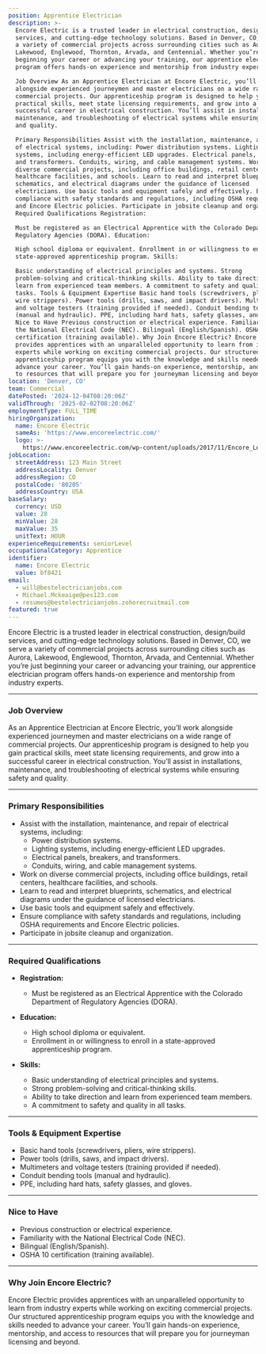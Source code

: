```yaml
---
position: Apprentice Electrician
description: >-
  Encore Electric is a trusted leader in electrical construction, design/build
  services, and cutting-edge technology solutions. Based in Denver, CO, we serve
  a variety of commercial projects across surrounding cities such as Aurora,
  Lakewood, Englewood, Thornton, Arvada, and Centennial. Whether you’re just
  beginning your career or advancing your training, our apprentice electrician
  program offers hands-on experience and mentorship from industry experts.

  Job Overview As an Apprentice Electrician at Encore Electric, you’ll work
  alongside experienced journeymen and master electricians on a wide range of
  commercial projects. Our apprenticeship program is designed to help you gain
  practical skills, meet state licensing requirements, and grow into a
  successful career in electrical construction. You’ll assist in installations,
  maintenance, and troubleshooting of electrical systems while ensuring safety
  and quality.

  Primary Responsibilities Assist with the installation, maintenance, and repair
  of electrical systems, including: Power distribution systems. Lighting
  systems, including energy-efficient LED upgrades. Electrical panels, breakers,
  and transformers. Conduits, wiring, and cable management systems. Work on
  diverse commercial projects, including office buildings, retail centers,
  healthcare facilities, and schools. Learn to read and interpret blueprints,
  schematics, and electrical diagrams under the guidance of licensed
  electricians. Use basic tools and equipment safely and effectively. Ensure
  compliance with safety standards and regulations, including OSHA requirements
  and Encore Electric policies. Participate in jobsite cleanup and organization.
  Required Qualifications Registration:

  Must be registered as an Electrical Apprentice with the Colorado Department of
  Regulatory Agencies (DORA). Education:

  High school diploma or equivalent. Enrollment in or willingness to enroll in a
  state-approved apprenticeship program. Skills:

  Basic understanding of electrical principles and systems. Strong
  problem-solving and critical-thinking skills. Ability to take direction and
  learn from experienced team members. A commitment to safety and quality in all
  tasks. Tools & Equipment Expertise Basic hand tools (screwdrivers, pliers,
  wire strippers). Power tools (drills, saws, and impact drivers). Multimeters
  and voltage testers (training provided if needed). Conduit bending tools
  (manual and hydraulic). PPE, including hard hats, safety glasses, and gloves.
  Nice to Have Previous construction or electrical experience. Familiarity with
  the National Electrical Code (NEC). Bilingual (English/Spanish). OSHA 10
  certification (training available). Why Join Encore Electric? Encore Electric
  provides apprentices with an unparalleled opportunity to learn from industry
  experts while working on exciting commercial projects. Our structured
  apprenticeship program equips you with the knowledge and skills needed to
  advance your career. You’ll gain hands-on experience, mentorship, and access
  to resources that will prepare you for journeyman licensing and beyond.
location: 'Denver, CO'
team: Commercial
datePosted: '2024-12-04T08:20:06Z'
validThrough: '2025-02-02T08:20:06Z'
employmentType: FULL_TIME
hiringOrganization:
  name: Encore Electric
  sameAs: 'https://www.encoreelectric.com/'
  logo: >-
    https://www.encoreelectric.com/wp-content/uploads/2017/11/Encore_Logo_Color_PMS-no-white-box.jpg
jobLocation:
  streetAddress: 123 Main Street
  addressLocality: Denver
  addressRegion: CO
  postalCode: '80205'
  addressCountry: USA
baseSalary:
  currency: USD
  value: 28
  minValue: 28
  maxValue: 35
  unitText: HOUR
experienceRequirements: seniorLevel
occupationalCategory: Apprentice
identifier:
  name: Encore Electric
  value: bf8421
email:
  - will@bestelectricianjobs.com
  - Michael.Mckeaige@pes123.com
  - resumes@bestelectricianjobs.zohorecruitmail.com
featured: true
---
```


Encore Electric is a trusted leader in electrical construction, design/build services, and cutting-edge technology solutions. Based in Denver, CO, we serve a variety of commercial projects across surrounding cities such as Aurora, Lakewood, Englewood, Thornton, Arvada, and Centennial. Whether you’re just beginning your career or advancing your training, our apprentice electrician program offers hands-on experience and mentorship from industry experts.

---

### Job Overview  
As an Apprentice Electrician at Encore Electric, you’ll work alongside experienced journeymen and master electricians on a wide range of commercial projects. Our apprenticeship program is designed to help you gain practical skills, meet state licensing requirements, and grow into a successful career in electrical construction. You’ll assist in installations, maintenance, and troubleshooting of electrical systems while ensuring safety and quality.

---

### Primary Responsibilities  
- Assist with the installation, maintenance, and repair of electrical systems, including:  
  - Power distribution systems.  
  - Lighting systems, including energy-efficient LED upgrades.  
  - Electrical panels, breakers, and transformers.  
  - Conduits, wiring, and cable management systems.  
- Work on diverse commercial projects, including office buildings, retail centers, healthcare facilities, and schools.  
- Learn to read and interpret blueprints, schematics, and electrical diagrams under the guidance of licensed electricians.  
- Use basic tools and equipment safely and effectively.  
- Ensure compliance with safety standards and regulations, including OSHA requirements and Encore Electric policies.  
- Participate in jobsite cleanup and organization.  

---

### Required Qualifications  
- **Registration:**  
  - Must be registered as an Electrical Apprentice with the Colorado Department of Regulatory Agencies (DORA).  
- **Education:**  
  - High school diploma or equivalent.  
  - Enrollment in or willingness to enroll in a state-approved apprenticeship program.  

- **Skills:**  
  - Basic understanding of electrical principles and systems.  
  - Strong problem-solving and critical-thinking skills.  
  - Ability to take direction and learn from experienced team members.  
  - A commitment to safety and quality in all tasks.  

---

### Tools & Equipment Expertise  
- Basic hand tools (screwdrivers, pliers, wire strippers).  
- Power tools (drills, saws, and impact drivers).  
- Multimeters and voltage testers (training provided if needed).  
- Conduit bending tools (manual and hydraulic).  
- PPE, including hard hats, safety glasses, and gloves.  

---

### Nice to Have  
- Previous construction or electrical experience.  
- Familiarity with the National Electrical Code (NEC).  
- Bilingual (English/Spanish).  
- OSHA 10 certification (training available).  

---

### Why Join Encore Electric?  
Encore Electric provides apprentices with an unparalleled opportunity to learn from industry experts while working on exciting commercial projects. Our structured apprenticeship program equips you with the knowledge and skills needed to advance your career. You’ll gain hands-on experience, mentorship, and access to resources that will prepare you for journeyman licensing and beyond.
